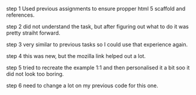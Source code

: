 step 1
Used previous assignments to ensure propper html 5 scaffold and references.

step 2
did not understand the task, but after figuring out what to do it was pretty straiht forward.

step 3
very similar to previous tasks so I could use that experience again.

step 4
this was new, but the mozilla link helped out a lot.

step 5
tried to recreate the example 1:1 and then personalised it a bit soo it did not look too boring.

step 6
need to change a lot on my previous code for this one.